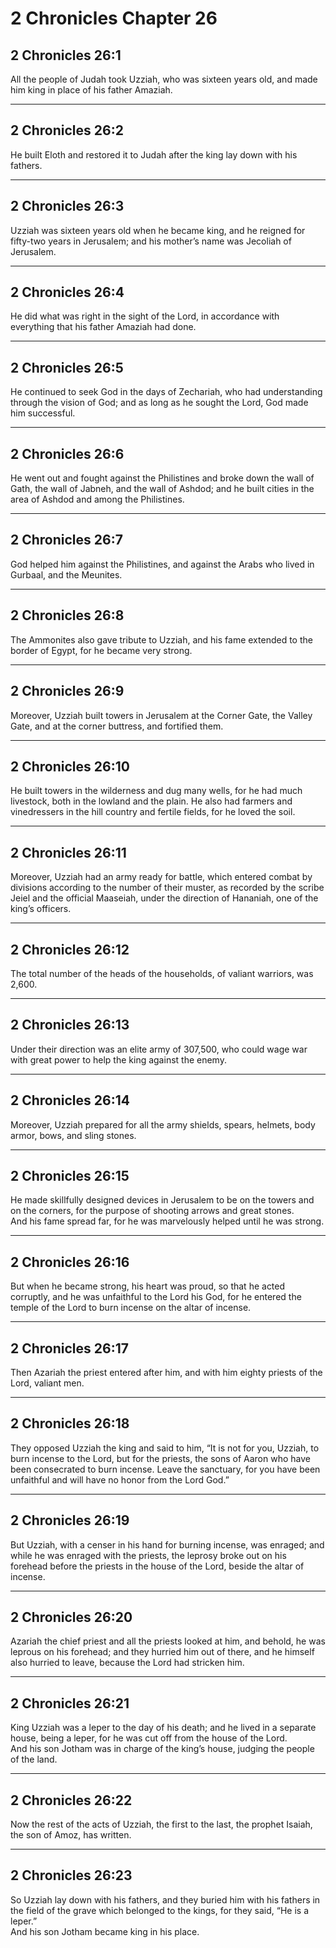 # 2 Chronicles Chapter 26

## 2 Chronicles 26:1

All the people of Judah took Uzziah, who was sixteen years old, and made him king in place of his father Amaziah.

---

## 2 Chronicles 26:2

He built Eloth and restored it to Judah after the king lay down with his fathers.

---

## 2 Chronicles 26:3

Uzziah was sixteen years old when he became king, and he reigned for fifty-two years in Jerusalem; and his mother’s name was Jecoliah of Jerusalem.

---

## 2 Chronicles 26:4

He did what was right in the sight of the Lord, in accordance with everything that his father Amaziah had done.

---

## 2 Chronicles 26:5

He continued to seek God in the days of Zechariah, who had understanding through the vision of God; and as long as he sought the Lord, God made him successful.

---

## 2 Chronicles 26:6

He went out and fought against the Philistines and broke down the wall of Gath, the wall of Jabneh, and the wall of Ashdod; and he built cities in the area of Ashdod and among the Philistines.

---

## 2 Chronicles 26:7

God helped him against the Philistines, and against the Arabs who lived in Gurbaal, and the Meunites.

---

## 2 Chronicles 26:8

The Ammonites also gave tribute to Uzziah, and his fame extended to the border of Egypt, for he became very strong.

---

## 2 Chronicles 26:9

Moreover, Uzziah built towers in Jerusalem at the Corner Gate, the Valley Gate, and at the corner buttress, and fortified them.

---

## 2 Chronicles 26:10

He built towers in the wilderness and dug many wells, for he had much livestock, both in the lowland and the plain. He also had farmers and vinedressers in the hill country and fertile fields, for he loved the soil.

---

## 2 Chronicles 26:11

Moreover, Uzziah had an army ready for battle, which entered combat by divisions according to the number of their muster, as recorded by the scribe Jeiel and the official Maaseiah, under the direction of Hananiah, one of the king’s officers.

---

## 2 Chronicles 26:12

The total number of the heads of the households, of valiant warriors, was 2,600.

---

## 2 Chronicles 26:13

Under their direction was an elite army of 307,500, who could wage war with great power to help the king against the enemy.

---

## 2 Chronicles 26:14

Moreover, Uzziah prepared for all the army shields, spears, helmets, body armor, bows, and sling stones.

---

## 2 Chronicles 26:15

He made skillfully designed devices in Jerusalem to be on the towers and on the corners, for the purpose of shooting arrows and great stones.  
And his fame spread far, for he was marvelously helped until he was strong.

---

## 2 Chronicles 26:16

But when he became strong, his heart was proud, so that he acted corruptly, and he was unfaithful to the Lord his God, for he entered the temple of the Lord to burn incense on the altar of incense.

---

## 2 Chronicles 26:17

Then Azariah the priest entered after him, and with him eighty priests of the Lord, valiant men.

---

## 2 Chronicles 26:18

They opposed Uzziah the king and said to him, “It is not for you, Uzziah, to burn incense to the Lord, but for the priests, the sons of Aaron who have been consecrated to burn incense. Leave the sanctuary, for you have been unfaithful and will have no honor from the Lord God.”

---

## 2 Chronicles 26:19

But Uzziah, with a censer in his hand for burning incense, was enraged; and while he was enraged with the priests, the leprosy broke out on his forehead before the priests in the house of the Lord, beside the altar of incense.

---

## 2 Chronicles 26:20

Azariah the chief priest and all the priests looked at him, and behold, he was leprous on his forehead; and they hurried him out of there, and he himself also hurried to leave, because the Lord had stricken him.

---

## 2 Chronicles 26:21

King Uzziah was a leper to the day of his death; and he lived in a separate house, being a leper, for he was cut off from the house of the Lord.  
And his son Jotham was in charge of the king’s house, judging the people of the land.

---

## 2 Chronicles 26:22

Now the rest of the acts of Uzziah, the first to the last, the prophet Isaiah, the son of Amoz, has written.

---

## 2 Chronicles 26:23

So Uzziah lay down with his fathers, and they buried him with his fathers in the field of the grave which belonged to the kings, for they said, “He is a leper.”  
And his son Jotham became king in his place.

